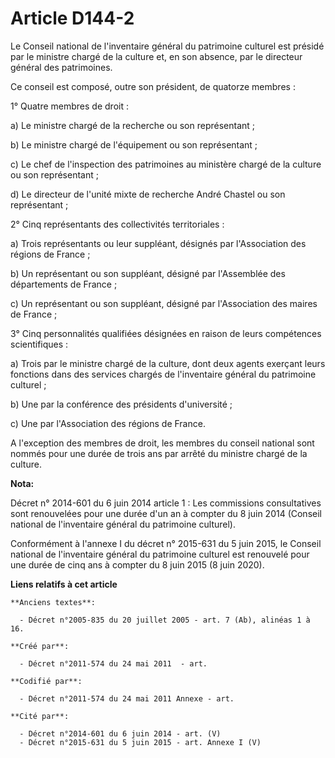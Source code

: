 # Article D144-2

Le Conseil national de l'inventaire général du patrimoine culturel est présidé par le ministre chargé de la culture et, en
son absence, par le directeur général des patrimoines.

Ce conseil est composé, outre son président, de quatorze membres :

1° Quatre membres de droit :

a) Le ministre chargé de la recherche ou son représentant ;

b) Le ministre chargé de l'équipement ou son représentant ;

c) Le chef de l'inspection des patrimoines au ministère chargé de la culture ou son représentant ;

d) Le directeur de l'unité mixte de recherche André Chastel ou son représentant ;

2° Cinq représentants des collectivités territoriales :

a) Trois représentants ou leur suppléant, désignés par l'Association des régions de France ;

b) Un représentant ou son suppléant, désigné par l'Assemblée des départements de France ;

c) Un représentant ou son suppléant, désigné par l'Association des maires de France ;

3° Cinq personnalités qualifiées désignées en raison de leurs compétences scientifiques :

a) Trois par le ministre chargé de la culture, dont deux agents exerçant leurs fonctions dans des services chargés de
l'inventaire général du patrimoine culturel ;

b) Une par la conférence des présidents d'université ;

c) Une par l'Association des régions de France.

A l'exception des membres de droit, les membres du conseil national sont nommés pour une durée de trois ans par arrêté du
ministre chargé de la culture.

**Nota:**

Décret n° 2014-601 du 6 juin 2014 article 1 : Les commissions consultatives sont renouvelées pour une durée d'un an à compter
du 8 juin 2014 (Conseil national de l'inventaire général du patrimoine culturel).

Conformément à l'annexe I du décret n° 2015-631 du 5 juin 2015, le Conseil national de l'inventaire général du patrimoine
culturel est renouvelé pour une durée de cinq ans à compter du 8 juin 2015 (8 juin 2020).

**Liens relatifs à cet article**

	**Anciens textes**:

	  - Décret n°2005-835 du 20 juillet 2005 - art. 7 (Ab), alinéas 1 à 16.

	**Créé par**:

	  - Décret n°2011-574 du 24 mai 2011  - art.

	**Codifié par**:

	  - Décret n°2011-574 du 24 mai 2011 Annexe - art.

	**Cité par**:

	  - Décret n°2014-601 du 6 juin 2014 - art. (V)
	  - Décret n°2015-631 du 5 juin 2015 - art. Annexe I (V)
